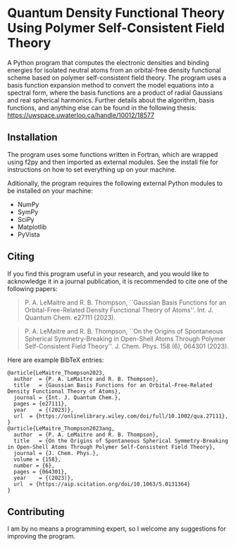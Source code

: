 # Quantum Density Functional Theory Using Polymer Self-Consistent Field Theory
A Python program that computes the electronic densities and binding energies for isolated neutral atoms from an orbital-free density functional scheme based on polymer self-consistent field theory. The program uses a basis function expansion method to convert the model equations into a spectral form, where the basis functions are a product of radial Gaussians and real spherical harmonics. Further details about the algorithm, basis functions, and anything else can be found in the following thesis:
https://uwspace.uwaterloo.ca/handle/10012/18577

## Installation
The program uses some functions written in Fortran, which are wrapped using f2py and then imported as external modules. See the install file for instructions on how to set everything up on your machine.


Aditionally, the program requires the following external Python modules to be installed on your machine:
- NumPy
- SymPy
- SciPy
- Matplotlib
- PyVista

## Citing
If you find this program useful in your research, and you would like to acknowledge it in a journal publication, it is recommended to cite one of the following papers:
> P. A. LeMaitre and R. B. Thompson, ``Gaussian Basis Functions for an Orbital-Free-Related Density Functional Theory of Atoms''. Int. J. Quantum Chem. e27111 (2023).

> P. A. LeMaitre and R. B. Thompson, ``On the Origins of Spontaneous Spherical Symmetry-Breaking in Open-Shell Atoms Through Polymer Self-Consistent Field Theory''. J. Chem. Phys. 158 (6), 064301 (2023).

Here are example BibTeX entries:
```
@article{LeMaitre_Thompson2023,
  author  = {P. A. LeMaitre and R. B. Thompson},
  title   = {Gaussian Basis Functions for an Orbital-Free-Related Density Functional Theory of Atoms},
  journal = {Int. J. Quantum Chem.},
  pages = {e27111},
  year    = {(2023)},
  url  = {https://onlinelibrary.wiley.com/doi/full/10.1002/qua.27111},
}
@article{LeMaitre_Thompson2023ang,
  author  = {P. A. LeMaitre and R. B. Thompson},
  title   = {On the Origins of Spontaneous Spherical Symmetry-Breaking in Open-Shell Atoms Through Polymer Self-Consistent Field Theory},
  journal = {J. Chem. Phys.},
  volume = {158},
  number = {6},
  pages = {064301},
  year    = {(2023)},
  url  = {https://aip.scitation.org/doi/10.1063/5.0131364}
}
```
## Contributing
I am by no means a programming expert, so I welcome any suggestions for improving the program. 

